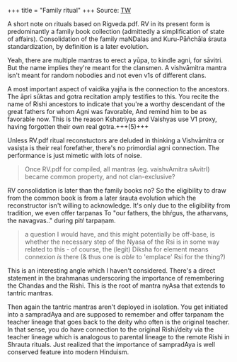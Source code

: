 +++
title = "Family ritual"
+++
Source: [TW](https://x.com/RangaTheDude/status/1800202997903003876)

A short note on rituals based on Rigveda.pdf. RV in its present form is predominantly a family book collection (admittedly a simplification of state of affairs). Consolidation of the family maNDalas and Kuru-Pāñchāla śrauta standardization, by definition is a later evolution.

Yeah, there are multiple mantras to erect a yūpa, to kindle agni, for sāvitri. But the name implies they're meant for the clansmen. A vishvāmitra mantra isn't meant for random nobodies and not even v1s of different clans.

A most important aspect of vaidika yajña is the connection to the ancestors. The āpri sūktas and gotra recitation amply testifies to this. You recite the name of Rishi ancestors to indicate that you're a worthy descendant of the great fathers for whom Agni was favorable, And remind him to be as favorable now. This is the reason Kshatriyas and Vaishyas use V1 proxy, having forgotten their own real gotra.+++(5)+++

Unless RV.pdf ritual reconstuctors are deluded in thinking a Vishvāmitra or vasiṣṭa is their real forefather, there's no primordial agni connection. The performance is just mimetic with lots of noise.

> Once RV.pdf for compiled, all mantras (eg. vaishvAmitra sAvitrI) became common property, and not clan-exclusive?

RV consolidation is later than the family books no? So the eligibility to draw from the common book is from a later śrauta evolution which the reconstructor isn't willing to acknowledge. It's only due to the eligibility from tradition, we even offer tarpanas To "our fathers, the bhŕgus, the atharvans, the navagvas.." during pitŕ tarpaņam.



> a question I would have, and this might potentially be off-base, is whether the necessary step of the Nyasa of the Rsi is in some way related to this - of course, the (legit) Diksha for element means connexion *is* there (& thus one is *able* to 'emplace' Rsi for the thing?) 

This is an interesting angle which I haven't considered. There's a direct statement in the brahmanas underscoring the importance of remembering the Chandas and the Rishi. This is the root of mantra nyAsa that extends to tantric mantras.

Then again the tantric mantras aren't deployed in isolation. You get initiated into a sampradAya and are supposed to remember and offer tarpanam the teacher lineage that goes back to the deity who often is the original teacher. In that sense, you do have connection to the original Rishi/deity via the teacher lineage which is analogous to parental lineage to the remote Rishi in Shrauta rituals. Just realized that the importance of sampradAya is well conserved feature into modern Hinduism.

